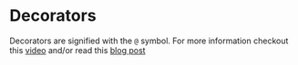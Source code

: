 # Decorators

Decorators are signified with the `@` symbol. 
For more information checkout this [video](https://youtu.be/jCzT9XFZ5bw) and/or read this [blog post](https://realpython.com/primer-on-python-decorators/)
